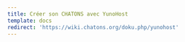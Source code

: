 ```yaml
---
title: Créer son CHATONS avec YunoHost
template: docs
redirect: 'https://wiki.chatons.org/doku.php/yunohost'
---
```

